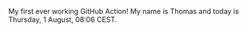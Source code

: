 My first ever working GitHub Action!
My name is Thomas and today is Thursday, 1 August, 08:06 CEST. 
